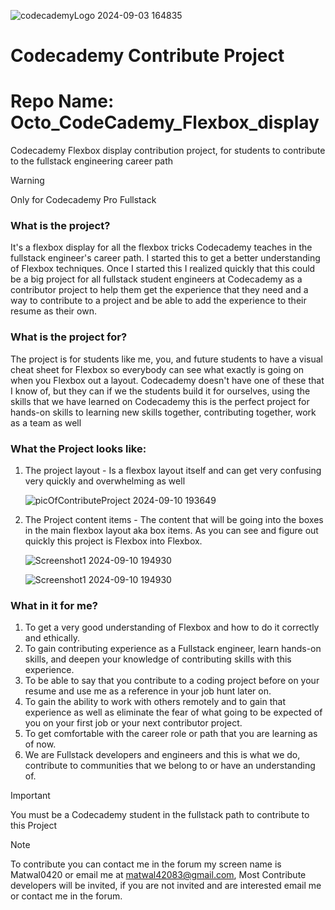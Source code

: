 ![codecademyLogo 2024-09-03 164835](https://github.com/user-attachments/assets/bc52dd6e-be10-44ea-9e29-03509c45d72f)   
# Codecademy Contribute Project
# Repo Name: Octo_CodeCademy_Flexbox_display
Codecademy Flexbox display contribution project, 
for students to contribute to the fullstack engineering career path 

> [!WARNING]
> Only for Codecademy Pro Fullstack


### What is the project?
It's a flexbox display for all the flexbox tricks Codecademy teaches in the fullstack 
engineer's career path. I started this to get a better understanding of Flexbox techniques.
Once I started this I realized quickly that this could be a big project for all fullstack 
student engineers at Codecademy as a contributor project to help them get the experience that 
they need and a way to contribute to a project and be able to add the experience to their resume as
their own.



### What is the project for?
The project is for students like me, you, and future students to have a visual cheat
sheet for Flexbox so everybody can see what exactly is going on when you Flexbox out a layout.
Codecademy doesn't have one of these that I know of, but they can if we the students build it for ourselves, using the 
skills that we have learned on Codecademy this is the perfect project for hands-on skills to learning new skills together, 
contributing together, work as a team as well

### What the Project looks like:
 1. The project layout - Is a flexbox layout itself and can get very confusing very quickly and overwhelming as well

     ![picOfContributeProject 2024-09-10 193649](https://github.com/user-attachments/assets/7daaa1a2-44be-40d9-b5c1-d1aefdb7de36)

 2. The Project content items - The content that will be going into the boxes in the main flexbox layout aka box items.
    As you can see and figure out quickly this project is Flexbox into Flexbox. 

    ![Screenshot1 2024-09-10 194930](https://github.com/user-attachments/assets/332fcdd9-ea4e-44b9-b864-4491d37c34b6)

    ![Screenshot1 2024-09-10 194930](https://github.com/user-attachments/assets/332fcdd9-ea4e-44b9-b864-4491d37c34b6)

### What in it for me?
 1. To get a very good understanding of Flexbox and how to do it correctly and ethically.
 2. To gain contributing experience as a Fullstack engineer, learn hands-on skills, and deepen your knowledge of contributing skills with this experience.
 3. To be able to say that you contribute to a coding project before on your resume and use me as a reference in your job hunt later on.
 4. To gain the ability to work with others remotely and to gain that experience as well as eliminate the fear of what going to be expected of you on your first job or your next contributor project.
 6. To get comfortable with the career role or path that you are learning as of now.
 7. We are Fullstack developers and engineers and this is what we do, contribute to communities that we belong to or have an understanding of.
  > [!IMPORTANT]
  >  You must be a Codecademy student in the fullstack path to contribute to this Project

  > [!NOTE]
  > To contribute you can contact me in the forum my screen name is Matwal0420
  > or email me at matwal42083@gmail.com, Most Contribute developers will be invited, if you are not invited and are interested email me or contact me in the forum. 
    
